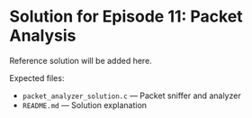# Solution for Episode 11: Packet Analysis

Reference solution will be added here.

Expected files:
- `packet_analyzer_solution.c` — Packet sniffer and analyzer
- `README.md` — Solution explanation

